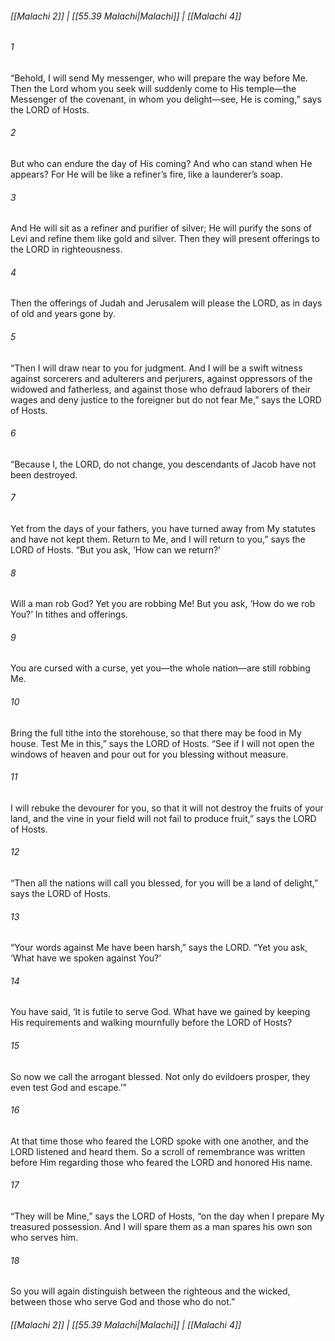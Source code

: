 
###### [[Malachi 2]] | [[55.39 Malachi|Malachi]] | [[Malachi 4]]

###### 1
“Behold, I will send My messenger, who will prepare the way before Me. Then the Lord whom you seek will suddenly come to His temple—the Messenger of the covenant, in whom you delight—see, He is coming,” says the LORD of Hosts.
###### 2
But who can endure the day of His coming? And who can stand when He appears? For He will be like a refiner’s fire, like a launderer’s soap.
###### 3
And He will sit as a refiner and purifier of silver; He will purify the sons of Levi and refine them like gold and silver. Then they will present offerings to the LORD in righteousness.
###### 4
Then the offerings of Judah and Jerusalem will please the LORD, as in days of old and years gone by.
###### 5
“Then I will draw near to you for judgment. And I will be a swift witness against sorcerers and adulterers and perjurers, against oppressors of the widowed and fatherless, and against those who defraud laborers of their wages and deny justice to the foreigner but do not fear Me,” says the LORD of Hosts.
###### 6
“Because I, the LORD, do not change, you descendants of Jacob have not been destroyed.
###### 7
Yet from the days of your fathers, you have turned away from My statutes and have not kept them. Return to Me, and I will return to you,” says the LORD of Hosts. “But you ask, ‘How can we return?’
###### 8
Will a man rob God? Yet you are robbing Me! But you ask, ‘How do we rob You?’ In tithes and offerings.
###### 9
You are cursed with a curse, yet you—the whole nation—are still robbing Me.
###### 10
Bring the full tithe into the storehouse, so that there may be food in My house. Test Me in this,” says the LORD of Hosts. “See if I will not open the windows of heaven and pour out for you blessing without measure.
###### 11
I will rebuke the devourer for you, so that it will not destroy the fruits of your land, and the vine in your field will not fail to produce fruit,” says the LORD of Hosts.
###### 12
“Then all the nations will call you blessed, for you will be a land of delight,” says the LORD of Hosts.
###### 13
“Your words against Me have been harsh,” says the LORD. “Yet you ask, ‘What have we spoken against You?’
###### 14
You have said, ‘It is futile to serve God. What have we gained by keeping His requirements and walking mournfully before the LORD of Hosts?
###### 15
So now we call the arrogant blessed. Not only do evildoers prosper, they even test God and escape.’”
###### 16
At that time those who feared the LORD spoke with one another, and the LORD listened and heard them. So a scroll of remembrance was written before Him regarding those who feared the LORD and honored His name.
###### 17
“They will be Mine,” says the LORD of Hosts, “on the day when I prepare My treasured possession. And I will spare them as a man spares his own son who serves him.
###### 18
So you will again distinguish between the righteous and the wicked, between those who serve God and those who do not.”

###### [[Malachi 2]] | [[55.39 Malachi|Malachi]] | [[Malachi 4]]
